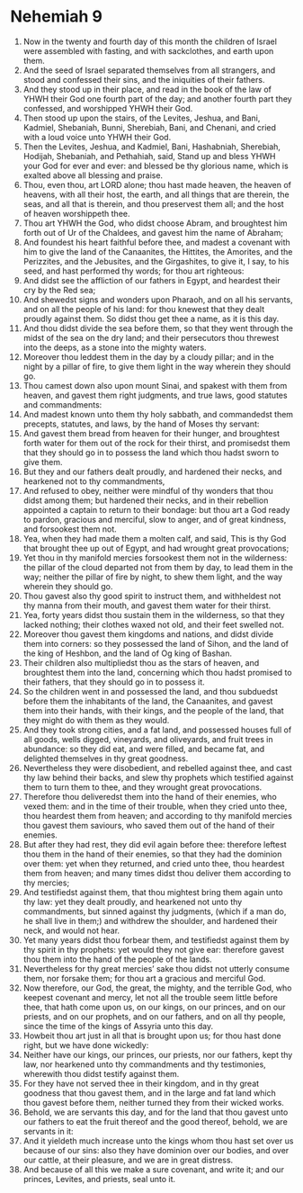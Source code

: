 ﻿# Nehemiah 9
1. Now in the twenty and fourth day of this month the children of Israel were assembled with fasting, and with sackclothes, and earth upon them. 
2. And the seed of Israel separated themselves from all strangers, and stood and confessed their sins, and the iniquities of their fathers. 
3. And they stood up in their place, and read in the book of the law of YHWH their God one fourth part of the day; and another fourth part they confessed, and worshipped YHWH their God. 
4.  Then stood up upon the stairs, of the Levites, Jeshua, and Bani, Kadmiel, Shebaniah, Bunni, Sherebiah, Bani, and Chenani, and cried with a loud voice unto YHWH their God. 
5. Then the Levites, Jeshua, and Kadmiel, Bani, Hashabniah, Sherebiah, Hodijah, Shebaniah, and Pethahiah, said, Stand up and bless YHWH your God for ever and ever: and blessed be thy glorious name, which is exalted above all blessing and praise. 
6. Thou, even thou, art LORD alone; thou hast made heaven, the heaven of heavens, with all their host, the earth, and all things that are therein, the seas, and all that is therein, and thou preservest them all; and the host of heaven worshippeth thee. 
7. Thou art YHWH the God, who didst choose Abram, and broughtest him forth out of Ur of the Chaldees, and gavest him the name of Abraham; 
8. And foundest his heart faithful before thee, and madest a covenant with him to give the land of the Canaanites, the Hittites, the Amorites, and the Perizzites, and the Jebusites, and the Girgashites, to give it, I say, to his seed, and hast performed thy words; for thou art righteous: 
9. And didst see the affliction of our fathers in Egypt, and heardest their cry by the Red sea; 
10. And shewedst signs and wonders upon Pharaoh, and on all his servants, and on all the people of his land: for thou knewest that they dealt proudly against them. So didst thou get thee a name, as it is this day. 
11. And thou didst divide the sea before them, so that they went through the midst of the sea on the dry land; and their persecutors thou threwest into the deeps, as a stone into the mighty waters. 
12. Moreover thou leddest them in the day by a cloudy pillar; and in the night by a pillar of fire, to give them light in the way wherein they should go. 
13. Thou camest down also upon mount Sinai, and spakest with them from heaven, and gavest them right judgments, and true laws, good statutes and commandments: 
14. And madest known unto them thy holy sabbath, and commandedst them precepts, statutes, and laws, by the hand of Moses thy servant: 
15. And gavest them bread from heaven for their hunger, and broughtest forth water for them out of the rock for their thirst, and promisedst them that they should go in to possess the land which thou hadst sworn to give them. 
16. But they and our fathers dealt proudly, and hardened their necks, and hearkened not to thy commandments, 
17. And refused to obey, neither were mindful of thy wonders that thou didst among them; but hardened their necks, and in their rebellion appointed a captain to return to their bondage: but thou art a God ready to pardon, gracious and merciful, slow to anger, and of great kindness, and forsookest them not. 
18. Yea, when they had made them a molten calf, and said, This is thy God that brought thee up out of Egypt, and had wrought great provocations; 
19. Yet thou in thy manifold mercies forsookest them not in the wilderness: the pillar of the cloud departed not from them by day, to lead them in the way; neither the pillar of fire by night, to shew them light, and the way wherein they should go. 
20. Thou gavest also thy good spirit to instruct them, and withheldest not thy manna from their mouth, and gavest them water for their thirst. 
21. Yea, forty years didst thou sustain them in the wilderness, so that they lacked nothing; their clothes waxed not old, and their feet swelled not. 
22. Moreover thou gavest them kingdoms and nations, and didst divide them into corners: so they possessed the land of Sihon, and the land of the king of Heshbon, and the land of Og king of Bashan. 
23. Their children also multipliedst thou as the stars of heaven, and broughtest them into the land, concerning which thou hadst promised to their fathers, that they should go in to possess it. 
24. So the children went in and possessed the land, and thou subduedst before them the inhabitants of the land, the Canaanites, and gavest them into their hands, with their kings, and the people of the land, that they might do with them as they would. 
25. And they took strong cities, and a fat land, and possessed houses full of all goods, wells digged, vineyards, and oliveyards, and fruit trees in abundance: so they did eat, and were filled, and became fat, and delighted themselves in thy great goodness. 
26. Nevertheless they were disobedient, and rebelled against thee, and cast thy law behind their backs, and slew thy prophets which testified against them to turn them to thee, and they wrought great provocations. 
27. Therefore thou deliveredst them into the hand of their enemies, who vexed them: and in the time of their trouble, when they cried unto thee, thou heardest them from heaven; and according to thy manifold mercies thou gavest them saviours, who saved them out of the hand of their enemies. 
28. But after they had rest, they did evil again before thee: therefore leftest thou them in the hand of their enemies, so that they had the dominion over them: yet when they returned, and cried unto thee, thou heardest them from heaven; and many times didst thou deliver them according to thy mercies; 
29. And testifiedst against them, that thou mightest bring them again unto thy law: yet they dealt proudly, and hearkened not unto thy commandments, but sinned against thy judgments, (which if a man do, he shall live in them;) and withdrew the shoulder, and hardened their neck, and would not hear. 
30. Yet many years didst thou forbear them, and testifiedst against them by thy spirit in thy prophets: yet would they not give ear: therefore gavest thou them into the hand of the people of the lands. 
31. Nevertheless for thy great mercies’ sake thou didst not utterly consume them, nor forsake them; for thou art a gracious and merciful God. 
32. Now therefore, our God, the great, the mighty, and the terrible God, who keepest covenant and mercy, let not all the trouble seem little before thee, that hath come upon us, on our kings, on our princes, and on our priests, and on our prophets, and on our fathers, and on all thy people, since the time of the kings of Assyria unto this day. 
33. Howbeit thou art just in all that is brought upon us; for thou hast done right, but we have done wickedly: 
34. Neither have our kings, our princes, our priests, nor our fathers, kept thy law, nor hearkened unto thy commandments and thy testimonies, wherewith thou didst testify against them. 
35. For they have not served thee in their kingdom, and in thy great goodness that thou gavest them, and in the large and fat land which thou gavest before them, neither turned they from their wicked works. 
36. Behold, we are servants this day, and for the land that thou gavest unto our fathers to eat the fruit thereof and the good thereof, behold, we are servants in it: 
37. And it yieldeth much increase unto the kings whom thou hast set over us because of our sins: also they have dominion over our bodies, and over our cattle, at their pleasure, and we are in great distress. 
38. And because of all this we make a sure covenant, and write it; and our princes, Levites, and priests, seal unto it. 
